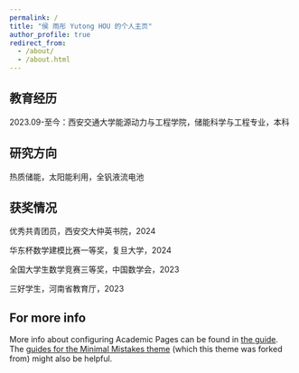 ```yaml
---
permalink: /
title: "侯 雨彤 Yutong HOU 的个人主页"
author_profile: true
redirect_from: 
  - /about/
  - /about.html
---
```



教育经历
------
2023.09-至今：西安交通大学能源动力与工程学院，储能科学与工程专业，本科

研究方向
------
热质储能，太阳能利用，全钒液流电池

获奖情况
------
优秀共青团员，西安交大仲英书院，2024

华东杯数学建模比赛一等奖，复旦大学，2024

全国大学生数学竞赛三等奖，中国数学会，2023

三好学生，河南省教育厅，2023

For more info
------
More info about configuring Academic Pages can be found in [the guide](https://academicpages.github.io/markdown/). The [guides for the Minimal Mistakes theme](https://mmistakes.github.io/minimal-mistakes/docs/configuration/) (which this theme was forked from) might also be helpful.
